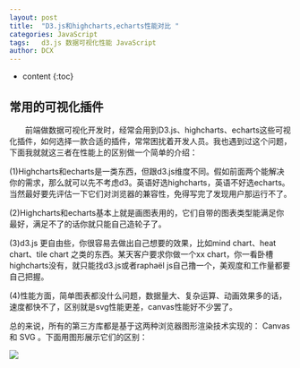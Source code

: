 ```yaml
---
layout: post
title:  "D3.js和highcharts,echarts性能对比 "
categories: JavaScript
tags:   d3.js 数据可视化性能 JavaScript
author: DCX
---
```


* content
{:toc}

## 常用的可视化插件

　　前端做数据可视化开发时，经常会用到D3.js、highcharts、echarts这些可视化插件，如何选择一款合适的插件，常常困扰着开发人员。我也遇到过这个问题，下面我就就这三者在性能上的区别做一个简单的介绍： 

 




(1)Highcharts和echarts是一类东西，但跟d3.js维度不同。假如前面两个能解决你的需求，那么就可以先不考虑d3。英语好选highcharts，英语不好选echarts。当然最好要先评估一下它们对浏览器的兼容性，免得写完了发现用户那运行不了。

(2)Highcharts和echarts基本上就是画图表用的，它们自带的图表类型能满足你最好，满足不了的话你就只能自己造轮子了。

(3)d3.js 更自由些，你很容易去做出自己想要的效果，比如mind chart、heat chart、tile chart 之类的东西。某天客户要求你做一个xx chart，你一看卧槽highcharts没有，就只能找d3.js或者raphaël js自己撸一个，美观度和工作量都要自己把握。

(4)性能方面，简单图表都没什么问题，数据量大、复杂运算、动画效果多的话，速度都快不了，区别就是svg性能更差，canvas性能好不少罢了。

总的来说，所有的第三方库都是基于这两种浏览器图形渲染技术实现的： Canvas 和 SVG 。下面用图形展示它们的区别： 


![](http://img.blog.csdn.net/20170930162402733?watermark/2/text/aHR0cDovL2Jsb2cuY3Nkbi5uZXQvRENYX2FiYw==/font/5a6L5L2T/fontsize/400/fill/I0JBQkFCMA==/dissolve/70/gravity/SouthEast)

